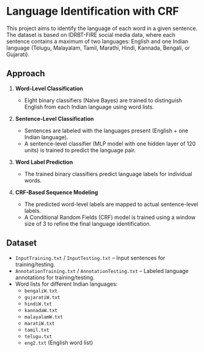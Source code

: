 # Language Identification with CRF

This project aims to identify the language of each word in a given sentence. The dataset is based on IDRBT-FIRE social media data, where each sentence contains a maximum of two languages: English and one Indian language (Telugu, Malayalam, Tamil, Marathi, Hindi, Kannada, Bengali, or Gujarati).  

## **Approach**  

1. **Word-Level Classification**  
   - Eight binary classifiers (Naïve Bayes) are trained to distinguish English from each Indian language using word lists.  

2. **Sentence-Level Classification**  
   - Sentences are labeled with the languages present (English + one Indian language).  
   - A sentence-level classifier (MLP model with one hidden layer of 120 units) is trained to predict the language pair.  

3. **Word Label Prediction**  
   - The trained binary classifiers predict language labels for individual words.  

4. **CRF-Based Sequence Modeling**  
   - The predicted word-level labels are mapped to actual sentence-level labels.  
   - A Conditional Random Fields (CRF) model is trained using a window size of 3 to refine the final language identification.  

## **Dataset**  

- `InputTraining.txt` / `InputTesting.txt` – Input sentences for training/testing.  
- `AnnotationTraining.txt` / `AnnotationTesting.txt` – Labeled language annotations for training/testing.  
- Word lists for different Indian languages:  
  - `bengaliW.txt`  
  - `gujaratiW.txt`  
  - `hindiW.txt`  
  - `kannadaW.txt`  
  - `malayalamW.txt`  
  - `maratiW.txt`  
  - `tamil.txt`  
  - `telugu.txt`  
  - `eng2.txt` (English word list)  
